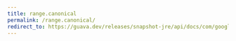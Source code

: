 ```yaml
---
title: range.canonical
permalink: /range.canonical/
redirect_to: https://guava.dev/releases/snapshot-jre/api/docs/com/google/common/collect/Range.html#canonical-com.google.common.collect.DiscreteDomain-
---
```

